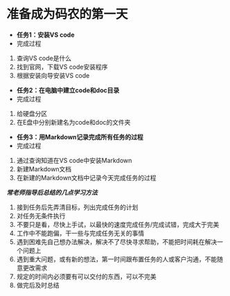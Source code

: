 # 准备成为码农的第一天
* **任务1：安装VS code**
 * 完成过程
1. 查询VS code是什么
2. 找到官网，下载VS code安装程序
3. 根据安装向导安装VS code
* **任务2：在电脑中建立code和doc目录**
* 完成过程
1. 给硬盘分区
2. 在E盘中分别新建名为code和doc的文件夹
* **任务3：用Markdown记录完成所有任务的过程**
* 完成过程
1. 通过查询知道在VS code中安装Markdown
2. 新建Markdown文档
3. 在新建的Markdown文档中记录今天完成任务的过程

***常老师指导后总结的几点学习方法***
1. 接到任务后先弄清目标，列出完成任务的计划
2. 对任务无条件执行
3. 不要只是看，尽快上手试，以最快的速度完成任务/完成试错，完成大于完美
4. 工作中不能跑偏，干一些与完成任务无关的事情
5. 遇到困难先自己想办法解决，解决不了尽快寻求帮助，不能把时间耗在解决一个问题上
6. 遇到重大问题，或有新的想法，第一时间跟布置任务的人或客户沟通，不能随意更改需求
7. 规定的时间内必须要有可以交付的东西，可以不完美
8. 做完后及时总结
